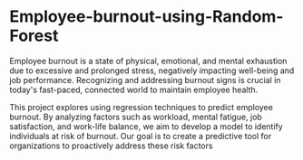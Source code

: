 # Employee-burnout-using-Random-Forest
Employee burnout is a state of physical, emotional, and mental exhaustion due to excessive and prolonged stress, negatively impacting well-being and job performance. Recognizing and addressing burnout signs is crucial in today's fast-paced, connected world to maintain employee health.

This project explores using regression techniques to predict employee burnout. By analyzing factors such as workload, mental fatigue, job satisfaction, and work-life balance, we aim to develop a model to identify individuals at risk of burnout. Our goal is to create a predictive tool for organizations to proactively address these risk factors
